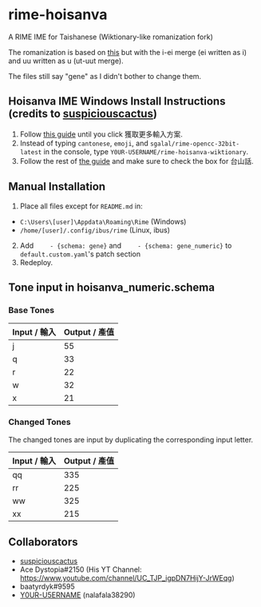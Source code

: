 # rime-hoisanva
A RIME IME for Taishanese (Wiktionary-like romanization fork)

The romanization is based on [this](https://en.wiktionary.org/wiki/Wiktionary:About_Chinese/Cantonese/Taishanese) but with the i-ei merge (ei written as i) and uu written as u (ut-uut merge).

The files still say "gene" as I didn't bother to change them.

## Hoisanva IME Windows Install Instructions (credits to [suspiciouscactus](https://github.com/suspiciouscactus)) ##
1. Follow [this guide](https://github.com/rime/rime-cantonese/wiki/Windows-%E5%AE%89%E8%A3%9D%E6%95%99%E7%A8%8B#%E7%AC%AC%E4%B8%80%E6%AD%A5%E5%AE%89%E8%A3%9D%E5%B0%8F%E7%8B%BC%E6%AF%AB%E5%89%8D%E8%87%BA%E7%A8%8B%E5%BC%8F-step-1-install-the-weasel-frontend) until you click 獲取更多輸入方案.
2. Instead of typing `cantonese`, `emoji`, and `sgalal/rime-opencc-32bit-latest` in the console, type `Y0UR-U5ERNAME/rime-hoisanva-wiktionary`.
3. Follow the rest of [the guide](https://github.com/rime/rime-cantonese/wiki/Windows-%E5%AE%89%E8%A3%9D%E6%95%99%E7%A8%8B#%E7%AC%AC%E4%B8%89%E6%AD%A5%E9%81%B8%E5%8F%96%E8%BC%B8%E5%85%A5%E6%B3%95-step-3-enable-the-cantonese-input-method) and make sure to check the box for 台山話.

## Manual Installation ##
1. Place all files except for `README.md` in:
  - `C:\Users\[user]\Appdata\Roaming\Rime` (Windows)
  - `/home/[user]/.config/ibus/rime` (Linux, ibus)
2. Add `    - {schema: gene}` and `    - {schema: gene_numeric}` to `default.custom.yaml`'s patch section
3. Redeploy.

## Tone input in hoisanva_numeric.schema ##

### Base Tones
| Input / 輸入 | Output / 產值 |
| ----------- | ------------ |
| j           | 55           |
| q           | 33           |
| r           | 22           |
| w           | 32           |
| x           | 21           |

### Changed Tones

The changed tones are input by duplicating the corresponding input letter.

| Input / 輸入 | Output / 產值 |
| ----------- | ------------ |
| qq          | 335          |
| rr          | 225          |
| ww          | 325          |
| xx          | 215          |

## Collaborators ##
- [suspiciouscactus](https://github.com/suspiciouscactus)
- Ace Dystopia#2150 (His YT Channel: https://www.youtube.com/channel/UC_TJP_igpDN7HijY-JrWEqg)
- baatyrdyk#9595
- [Y0UR-U5ERNAME](https://github.com/Y0UR-U5ERNAME/) (nalafala38290)
